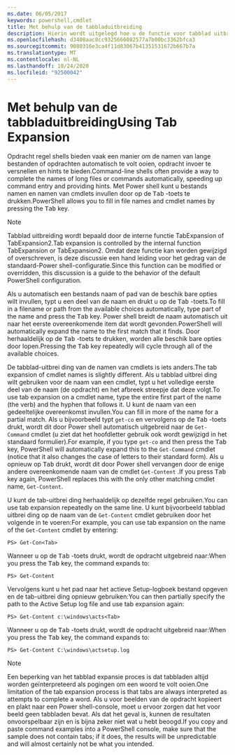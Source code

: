```yaml
---
ms.date: 06/05/2017
keywords: powershell,cmdlet
title: Met behulp van de tabbladuitbreiding
description: Hierin wordt uitgelegd hoe u de functie voor tabblad uitbreiding gebruikt in Power shell.
ms.openlocfilehash: d3408aac8cc9325666082577a7b00bc3362bfca3
ms.sourcegitcommit: 9080316e3ca4f11d83067b41351531672b667b7a
ms.translationtype: MT
ms.contentlocale: nl-NL
ms.lasthandoff: 10/24/2020
ms.locfileid: "92500042"
---
```

# <a name="using-tab-expansion"></a><span data-ttu-id="11b47-104">Met behulp van de tabbladuitbreiding</span><span class="sxs-lookup"><span data-stu-id="11b47-104">Using Tab Expansion</span></span>

<span data-ttu-id="11b47-105">Opdracht regel shells bieden vaak een manier om de namen van lange bestanden of opdrachten automatisch te volt ooien, opdracht invoer te versnellen en hints te bieden.</span><span class="sxs-lookup"><span data-stu-id="11b47-105">Command-line shells often provide a way to complete the names of long files or commands automatically, speeding up command entry and providing hints.</span></span> <span data-ttu-id="11b47-106">Met Power shell kunt u bestands namen en namen van cmdlets invullen door op de <kbd>Tab</kbd> -toets te drukken.</span><span class="sxs-lookup"><span data-stu-id="11b47-106">PowerShell allows you to fill in file names and cmdlet names by pressing the <kbd>Tab</kbd> key.</span></span>

> [!NOTE]
> <span data-ttu-id="11b47-107">Tabblad uitbreiding wordt bepaald door de interne functie TabExpansion of TabExpansion2.</span><span class="sxs-lookup"><span data-stu-id="11b47-107">Tab expansion is controlled by the internal function TabExpansion or TabExpansion2.</span></span> <span data-ttu-id="11b47-108">Omdat deze functie kan worden gewijzigd of overschreven, is deze discussie een hand leiding voor het gedrag van de standaard-Power shell-configuratie.</span><span class="sxs-lookup"><span data-stu-id="11b47-108">Since this function can be modified or overridden, this discussion is a guide to the behavior of the default PowerShell configuration.</span></span>

<span data-ttu-id="11b47-109">Als u automatisch een bestands naam of pad van de beschik bare opties wilt invullen, typt u een deel van de naam en drukt u op de <kbd>Tab</kbd> -toets.</span><span class="sxs-lookup"><span data-stu-id="11b47-109">To fill in a filename or path from the available choices automatically, type part of the name and press the <kbd>Tab</kbd> key.</span></span> <span data-ttu-id="11b47-110">Power shell breidt de naam automatisch uit naar het eerste overeenkomende item dat wordt gevonden.</span><span class="sxs-lookup"><span data-stu-id="11b47-110">PowerShell will automatically expand the name to the first match that it finds.</span></span> <span data-ttu-id="11b47-111">Door herhaaldelijk op de <kbd>Tab</kbd> -toets te drukken, worden alle beschik bare opties door lopen.</span><span class="sxs-lookup"><span data-stu-id="11b47-111">Pressing the <kbd>Tab</kbd> key repeatedly will cycle through all of the available choices.</span></span>

<span data-ttu-id="11b47-112">De tabblad-uitbrei ding van de namen van cmdlets is iets anders.</span><span class="sxs-lookup"><span data-stu-id="11b47-112">The tab expansion of cmdlet names is slightly different.</span></span> <span data-ttu-id="11b47-113">Als u tabblad uitbrei ding wilt gebruiken voor de naam van een cmdlet, typt u het volledige eerste deel van de naam (de opdracht) en het afbreek streepje dat deze volgt.</span><span class="sxs-lookup"><span data-stu-id="11b47-113">To use tab expansion on a cmdlet name, type the entire first part of the name (the verb) and the hyphen that follows it.</span></span> <span data-ttu-id="11b47-114">U kunt de naam van een gedeeltelijke overeenkomst invullen.</span><span class="sxs-lookup"><span data-stu-id="11b47-114">You can fill in more of the name for a partial match.</span></span> <span data-ttu-id="11b47-115">Als u bijvoorbeeld typt `get-co` en vervolgens op de <kbd>Tab</kbd> -toets drukt, wordt dit door Power shell automatisch uitgebreid naar de `Get-Command` cmdlet (u ziet dat het hoofdletter gebruik ook wordt gewijzigd in het standaard formulier).</span><span class="sxs-lookup"><span data-stu-id="11b47-115">For example, if you type `get-co` and then press the <kbd>Tab</kbd> key, PowerShell will automatically expand this to the `Get-Command` cmdlet (notice that it also changes the case of letters to their standard form).</span></span> <span data-ttu-id="11b47-116">Als u opnieuw op <kbd>Tab</kbd> drukt, wordt dit door Power shell vervangen door de enige andere overeenkomende naam van de cmdlet `Get-Content` .</span><span class="sxs-lookup"><span data-stu-id="11b47-116">If you press <kbd>Tab</kbd> key again, PowerShell replaces this with the only other matching cmdlet name, `Get-Content`.</span></span>

<span data-ttu-id="11b47-117">U kunt de tab-uitbrei ding herhaaldelijk op dezelfde regel gebruiken.</span><span class="sxs-lookup"><span data-stu-id="11b47-117">You can use tab expansion repeatedly on the same line.</span></span> <span data-ttu-id="11b47-118">U kunt bijvoorbeeld tabblad uitbrei ding op de naam van de `Get-Content` cmdlet gebruiken door het volgende in te voeren:</span><span class="sxs-lookup"><span data-stu-id="11b47-118">For example, you can use tab expansion on the name of the `Get-Content` cmdlet by entering:</span></span>

```
PS> Get-Con<Tab>
```

<span data-ttu-id="11b47-119">Wanneer u op de <kbd>Tab</kbd> -toets drukt, wordt de opdracht uitgebreid naar:</span><span class="sxs-lookup"><span data-stu-id="11b47-119">When you press the <kbd>Tab</kbd> key, the command expands to:</span></span>

```
PS> Get-Content
```

<span data-ttu-id="11b47-120">Vervolgens kunt u het pad naar het actieve Setup-logboek bestand opgeven en de tab-uitbrei ding opnieuw gebruiken:</span><span class="sxs-lookup"><span data-stu-id="11b47-120">You can then partially specify the path to the Active Setup log file and use tab expansion again:</span></span>

```
PS> Get-Content c:\windows\acts<Tab>
```

<span data-ttu-id="11b47-121">Wanneer u op de <kbd>Tab</kbd> -toets drukt, wordt de opdracht uitgebreid naar:</span><span class="sxs-lookup"><span data-stu-id="11b47-121">When you press the <kbd>Tab</kbd> key, the command expands to:</span></span>

```
PS> Get-Content C:\windows\actsetup.log
```

> [!NOTE]
> <span data-ttu-id="11b47-122">Een beperking van het tabblad expansie proces is dat tabbladen altijd worden geïnterpreteerd als pogingen om een woord te volt ooien.</span><span class="sxs-lookup"><span data-stu-id="11b47-122">One limitation of the tab expansion process is that tabs are always interpreted as attempts to complete a word.</span></span> <span data-ttu-id="11b47-123">Als u voor beelden van de opdracht kopieert en plakt naar een Power shell-console, moet u ervoor zorgen dat het voor beeld geen tabbladen bevat. Als dat het geval is, kunnen de resultaten onvoorspelbaar zijn en is bijna zeker niet wat u hebt beoogd.</span><span class="sxs-lookup"><span data-stu-id="11b47-123">If you copy and paste command examples into a PowerShell console, make sure that the sample does not contain tabs; if it does, the results will be unpredictable and will almost certainly not be what you intended.</span></span>
